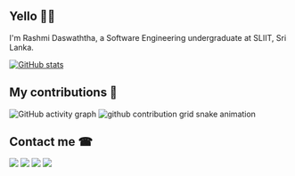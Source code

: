 ## Yello 🙋‍♂️

I'm Rashmi Daswaththa, a Software Engineering undergraduate at SLIIT, Sri Lanka.

[![GitHub stats](https://github-readme-stats.vercel.app/api?username=rashmidaswaththa&show_icons=true&theme=radical&count_private=true)](https://github.com/anuraghazra/github-readme-stats)
<!-- [![Top Langs](https://github-readme-stats.vercel.app/api/top-langs/?username=rashmidaswaththa&show_icons=true&theme=radical&layout=compact)](https://github.com/anuraghazra/github-readme-stats) -->


## My contributions 🎈
![GitHub activity graph](https://activity-graph.herokuapp.com/graph?username=rashmidaswaththa&hide_border=true&theme=redical)
![github contribution grid snake animation](https://raw.githubusercontent.com/rashmidaswaththa/rashmidaswaththa/output/github-contribution-grid-snake.svg)

## Contact me ☎

[<img src="https://img.icons8.com/color/48/000000/gmail-new.png"/>](mailto:e17207@eng.pdn.ac.lk)
[<img src="https://img.icons8.com/fluency/48/000000/linkedin.png"/>](linkedin.com/in/pasindu-marasinghe)
[<img src="https://img.icons8.com/color/48/000000/telegram-app--v1.png"/>](https://t.me/pasindugm)
[<img src="https://img.icons8.com/fluency/48/000000/domain.png"/>](https://www.youtube.com/watch?v=dQw4w9WgXcQ&ab_channel=RickAstley)
<!--
**rashmidaswaththa/rashmidaswaththa** is a ✨ _special_ ✨ repository because its `README.md` (this file) appears on your GitHub profile.

Here are some ideas to get you started:

- 🔭 I’m currently working on ...
- 🌱 I’m currently learning ...
- 👯 I’m looking to collaborate on ...
- 🤔 I’m looking for help with ...
- 💬 Ask me about ...
- 📫 How to reach me: ...
- 😄 Pronouns: ...
- ⚡ Fun fact: ...
-->
